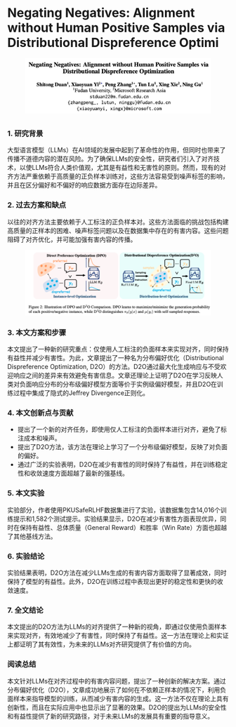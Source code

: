 # Negating Negatives: Alignment without Human Positive Samples via Distributional Dispreference Optimi

<figure><img src="../.gitbook/assets/image (3) (1) (1) (1) (1) (1) (1) (1) (1) (1) (1).png" alt=""><figcaption></figcaption></figure>

##

### 1. 研究背景

大型语言模型（LLMs）在AI领域的发展中起到了革命性的作用，但同时也带来了传播不道德内容的潜在风险。为了确保LLMs的安全性，研究者们引入了对齐技术，以使LLMs符合人类价值观，尤其是有益性和无害性的原则。然而，现有的对齐方法严重依赖于高质量的正负样本训练对，这些方法容易受到噪声标签的影响，并且在区分偏好和不偏好的响应数据方面存在边际差异。

### 2. 过去方案和缺点

以往的对齐方法主要依赖于人工标注的正负样本对。这些方法面临的挑战包括构建高质量的正样本的困难、噪声标签问题以及在数据集中存在的有害内容。这些问题阻碍了对齐优化，并可能加强有害内容的传播。

<figure><img src="../.gitbook/assets/image (4) (1) (1) (1) (1) (1) (1) (1) (1) (1) (1).png" alt=""><figcaption></figcaption></figure>

### 3. 本文方案和步骤

本文提出了一种新的研究重点：仅使用人工标注的负面样本来实现对齐，同时保持有益性并减少有害性。为此，文章提出了一种名为分布偏好优化（Distributional Dispreference Optimization, D2O）的方法。D2O通过最大化生成响应与不受欢迎响应之间的差异来有效避免有害信息。文章还理论上证明了D2O在学习反映人类对负面响应分布的分布级偏好模型方面等价于实例级偏好模型，并且D2O在训练过程中集成了隐式的Jeffrey Divergence正则化。

### 4. 本文创新点与贡献

* 提出了一个新的对齐任务，即使用仅人工标注的负面样本进行对齐，避免了标注成本和噪声。
* 提出了D2O方法，该方法在理论上学习了一个分布级偏好模型，反映了对负面的偏好。
* 通过广泛的实验表明，D2O在减少有害性的同时保持了有益性，并在训练稳定性和收敛速度方面超越了最新的强基线。

### 5. 本文实验

实验部分，作者使用PKUSafeRLHF数据集进行了实验，该数据集包含14,016个训练提示和1,582个测试提示。实验结果显示，D2O在减少有害性方面表现优异，同时在保持有益性、总体质量（General Reward）和胜率（Win Rate）方面也超越了其他基线方法。

### 6. 实验结论

实验结果表明，D2O方法在减少LLMs生成的有害内容方面取得了显著成效，同时保持了模型的有益性。此外，D2O在训练过程中表现出更好的稳定性和更快的收敛速度。

### 7. 全文结论

本文提出的D2O方法为LLMs的对齐提供了一种新的视角，即通过仅使用负面样本来实现对齐，有效地减少了有害性，同时保持了有益性。这一方法在理论上和实证上都证明了其有效性，为未来的LLMs对齐研究提供了有价值的方向。

### 阅读总结

本文针对LLMs在对齐过程中的有害内容问题，提出了一种创新的解决方案。通过分布偏好优化（D2O），文章成功地展示了如何在不依赖正样本的情况下，利用负面样本来指导模型的训练，从而减少有害内容的生成。这一方法不仅在理论上具有创新性，而且在实际应用中也显示出了显著的效果。D2O的提出为LLMs的安全性和有益性提供了新的研究路径，对于未来LLMs的发展具有重要的指导意义。
